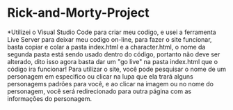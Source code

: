# Rick-and-Morty-Project
*Utilizei o Visual Studio Code para criar meu codigo, e usei a ferramenta Live Server para deixar meu codigo on-line, para fazer o site funcionar, basta copiar e colar a pasta index.html e a character.html, o nome da segunda pasta está sendo usado dentro do código, portanto
não deve ser alterado, dito isso agora basta dar um "go live" na pasta index.html que o código ira funcionar! Para utilizar o site, você pode pesquisar o nome de um personagem em especifico ou clicar na lupa que ela trará alguns personagems padrôes para você, e ao clicar na
imagem ou no nome do personagem, você será redirecionado para outra página com as informações do personagem.
